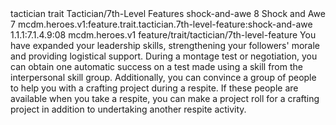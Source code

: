 <ability>
  <metadata>
    <class>tactician</class>
    <feature_type>trait</feature_type>
    <file_dpath>Tactician/7th-Level Features</file_dpath>
    <item_id>shock-and-awe</item_id>
    <item_index>8</item_index>
    <item_name>Shock and Awe</item_name>
    <level>7</level>
    <scc>mcdm.heroes.v1:feature.trait.tactician.7th-level-feature:shock-and-awe</scc>
    <scdc>1.1.1:7.1.4.9:08</scdc>
    <source>mcdm.heroes.v1</source>
    <type>feature/trait/tactician/7th-level-feature</type>
  </metadata>
  <effects>
    <effect type="mundane">You have expanded your leadership skills, strengthening your followers&apos; morale and providing logistical support. During a montage test or negotiation, you can obtain one automatic success on a test made using a skill from the interpersonal skill group. Additionally, you can convince a group of people to help you with a crafting project during a respite. If these people are available when you take a respite, you can make a project roll for a crafting project in addition to undertaking another respite activity.</effect>
  </effects>
</ability>
